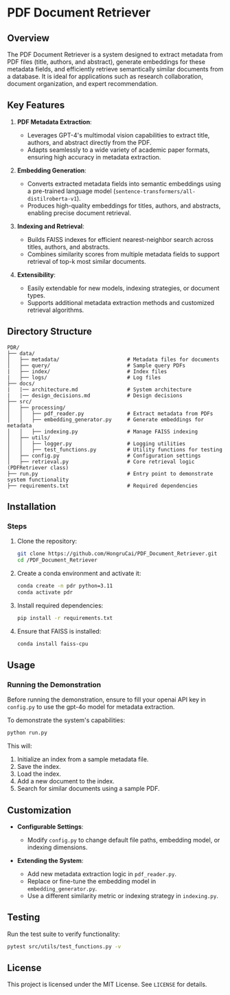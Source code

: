 # PDF Document Retriever

## **Overview**

The PDF Document Retriever is a system designed to extract metadata from PDF files (title, authors, and abstract), generate embeddings for these metadata fields, and efficiently retrieve semantically similar documents from a database. It is ideal for applications such as research collaboration, document organization, and expert recommendation.


## **Key Features**


1. **PDF Metadata Extraction**:
   - Leverages GPT-4's multimodal vision capabilities to extract title, authors, and abstract directly from the PDF.
   - Adapts seamlessly to a wide variety of academic paper formats, ensuring high accuracy in metadata extraction.

2. **Embedding Generation**:
   - Converts extracted metadata fields into semantic embeddings using a pre-trained language model (`sentence-transformers/all-distilroberta-v1`).
   - Produces high-quality embeddings for titles, authors, and abstracts, enabling precise document retrieval.

3. **Indexing and Retrieval**:
   - Builds FAISS indexes for efficient nearest-neighbor search across titles, authors, and abstracts.
   - Combines similarity scores from multiple metadata fields to support retrieval of top-k most similar documents.

4. **Extensibility**:
   - Easily extendable for new models, indexing strategies, or document types.
   - Supports additional metadata extraction methods and customized retrieval algorithms.


## **Directory Structure**

```
PDR/
├── data/
│   ├── metadata/                      # Metadata files for documents
│   ├── query/                         # Sample query PDFs
|   ├── index/                         # Index files
|   ├── logs/                          # Log files
├── docs/                              
|   |── architecture.md                # System architecture
|   |── design_decisions.md            # Design decisions
├── src/
│   ├── processing/
│   │   ├── pdf_reader.py              # Extract metadata from PDFs
│   │   ├── embedding_generator.py     # Generate embeddings for metadata
│   │   ├── indexing.py                # Manage FAISS indexing
│   ├── utils/
│   │   ├── logger.py                  # Logging utilities
│   │   ├── test_functions.py          # Utility functions for testing
│   ├── config.py                      # Configuration settings
│   ├── retrieval.py                   # Core retrieval logic (PDFRetriever class)
├── run.py                             # Entry point to demonstrate system functionality
├── requirements.txt                   # Required dependencies
```


## **Installation**


### Steps
1. Clone the repository:
   ```bash
   git clone https://github.com/HongruCai/PDF_Document_Retriever.git
   cd /PDF_Document_Retriever
   ```

2. Create a conda environment and activate it:
   ```bash
   conda create -n pdr python=3.11
   conda activate pdr
   ```

3. Install required dependencies:
   ```bash
   pip install -r requirements.txt
   ```

4. Ensure that FAISS is installed:
   ```bash
   conda install faiss-cpu
   ```


## **Usage**

### Running the Demonstration
Before running the demonstration, ensure to fill your openai API key in `config.py` to use the gpt-4o model for metadata extraction.

To demonstrate the system's capabilities:
```bash
python run.py
```
This will:
1. Initialize an index from a sample metadata file.
2. Save the index.
2. Load the index.
3. Add a new document to the index.
4. Search for similar documents using a sample PDF.


## **Customization**

- **Configurable Settings**:
  - Modify `config.py` to change default file paths, embedding model, or indexing dimensions.

- **Extending the System**:
  - Add new metadata extraction logic in `pdf_reader.py`.
  - Replace or fine-tune the embedding model in `embedding_generator.py`.
  - Use a different similarity metric or indexing strategy in `indexing.py`.


## **Testing**

Run the test suite to verify functionality:
```bash
pytest src/utils/test_functions.py -v
```


## **License**
This project is licensed under the MIT License. See `LICENSE` for details.

